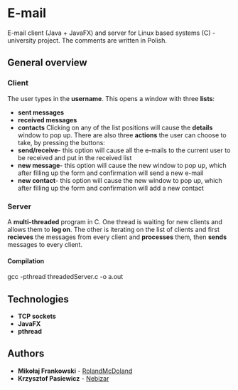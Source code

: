 # E-mail
E-mail client (Java + JavaFX) and server for Linux based systems (C) - university project. The comments are written in Polish.
## General overview
### Client
The user types in the **username**. This opens a window with three **lists**: 
* **sent messages**
* **received messages**
* **contacts**
Clicking on any of the list positions will cause the **details** window to pop up. There are also three **actions** the user can choose to take, by pressing the buttons:
* **send/receive**- this option will cause all the e-mails to the current user to be received and put in the received list
* **new message**- this option will cause the new window to pop up, which after filling up the form and confirmation will send a new e-mail
* **new contact**- this option will cause the new window to pop up, which after filling up the form and confirmation will add a new contact
### Server
A **multi-threaded** program in C. One thread is waiting for new clients and allows them to **log on**. The other is iterating on the list of clients and first **recieves** the messages from every client and **processes** them, then **sends** messages to every client.
#### Compilation
gcc -pthread threadedServer.c -o a.out
## Technologies
* **TCP sockets**
* **JavaFX**
* **pthread**
## Authors
* **Mikołaj Frankowski** - [RolandMcDoland](https://github.com/RolandMcDoland)
* **Krzysztof Pasiewicz** - [Nebizar](https://github.com/Nebizar)
